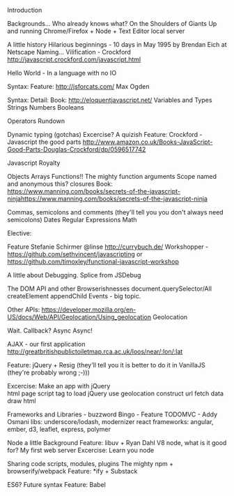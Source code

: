 Introduction

Backgrounds...
  Who already knows what?
  On the Shoulders of Giants
  Up and running
    Chrome/Firefox + Node + Text Editor
    local server

A little history
  Hilarious beginnings - 10 days in May 1995 by Brendan Eich at Netscape
  Naming...
  Vilification - Crockford http://javascript.crockford.com/javascript.html


Hello World - In a language with no IO

Syntax:
  Feature: http://jsforcats.com/ Max Ogden


Syntax: Detail: Book: http://eloquentjavascript.net/
Variables and Types
  Strings
  Numbers
  Booleans

Operators
  Rundown

Dynamic typing (gotchas)
  Excercise? A quizish
  Feature: Crockford - Javascript the good parts http://www.amazon.co.uk/Books-JavaScript-Good-Parts-Douglas-Crockford/dp/0596517742

Javascript Royalty

Objects
  Arrays
  Functions!! The mighty function
    arguments
    Scope
    named and anonymous
    this?
    closures Book: https://www.manning.com/books/secrets-of-the-javascript-ninjahttps://www.manning.com/books/secrets-of-the-javascript-ninja

Commas, semicolons and comments
(they'll tell you you don't always need semicolons)
Dates
Regular Expressions
Math

Elective:

  Feature Stefanie Schirmer @linse http://currybuch.de/
  Workshopper -  https://github.com/sethvincent/javascripting or https://github.com/timoxley/functional-javascript-workshop

A little about Debugging.
  Splice from JSDebug

The DOM API and other Browserishnesses
document.querySelector/All
createElement
appendChild
Events - big topic.


Other APIs:
  https://developer.mozilla.org/en-US/docs/Web/API/Geolocation/Using_geolocation
  Geolocation

  Wait. Callback? Async
  Async!

  AJAX - our first application
  http://greatbritishpublictoiletmap.rca.ac.uk/loos/near/:lon/:lat

  Feature: jQuery + Resig
  (they'll tell you it is better to do it in VanillaJS (they're probably wrong ;-)))

Excercise: Make an app with jQuery  
  html page
  script tag to load jQuery
  use geolocation
  construct url
  fetch data
  draw html



Frameworks and Libraries - buzzword Bingo - Feature TODOMVC - Addy Osmani
  libs:
    underscore/lodash, modernizer
    react
  frameworks:
    angular, ember, d3, leaflet, express, polymer

Node
  a little Background Feature: libuv + Ryan Dahl
  V8
  node, what is it good for?
  My first web server
  Excercise: Learn you node

Sharing code
  scripts, modules, plugins
  The mighty npm + browserify/webpack
  Feature: *ify + Substack

ES6?
  Future syntax
  Feature: Babel
